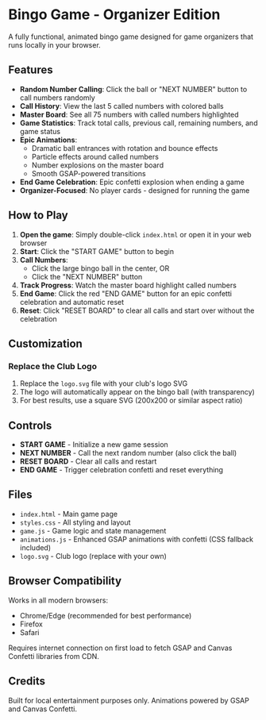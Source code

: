 # Bingo Game - Organizer Edition

A fully functional, animated bingo game designed for game organizers that runs locally in your browser.

## Features

- **Random Number Calling**: Click the ball or "NEXT NUMBER" button to call numbers randomly
- **Call History**: View the last 5 called numbers with colored balls
- **Master Board**: See all 75 numbers with called numbers highlighted
- **Game Statistics**: Track total calls, previous call, remaining numbers, and game status
- **Epic Animations**: 
  - Dramatic ball entrances with rotation and bounce effects
  - Particle effects around called numbers
  - Number explosions on the master board
  - Smooth GSAP-powered transitions
- **End Game Celebration**: Epic confetti explosion when ending a game
- **Organizer-Focused**: No player cards - designed for running the game

## How to Play

1. **Open the game**: Simply double-click `index.html` or open it in your web browser
2. **Start**: Click the "START GAME" button to begin
3. **Call Numbers**: 
   - Click the large bingo ball in the center, OR
   - Click the "NEXT NUMBER" button
4. **Track Progress**: Watch the master board highlight called numbers
5. **End Game**: Click the red "END GAME" button for an epic confetti celebration and automatic reset
6. **Reset**: Click "RESET BOARD" to clear all calls and start over without the celebration

## Customization

### Replace the Club Logo

1. Replace the `logo.svg` file with your club's logo SVG
2. The logo will automatically appear on the bingo ball (with transparency)
3. For best results, use a square SVG (200x200 or similar aspect ratio)

## Controls

- **START GAME** - Initialize a new game session
- **NEXT NUMBER** - Call the next random number (also click the ball)
- **RESET BOARD** - Clear all calls and restart
- **END GAME** - Trigger celebration confetti and reset everything

## Files

- `index.html` - Main game page
- `styles.css` - All styling and layout
- `game.js` - Game logic and state management
- `animations.js` - Enhanced GSAP animations with confetti (CSS fallback included)
- `logo.svg` - Club logo (replace with your own)

## Browser Compatibility

Works in all modern browsers:
- Chrome/Edge (recommended for best performance)
- Firefox
- Safari

Requires internet connection on first load to fetch GSAP and Canvas Confetti libraries from CDN.

## Credits

Built for local entertainment purposes only.
Animations powered by GSAP and Canvas Confetti.

